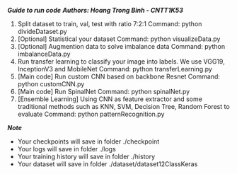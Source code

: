 ***Guide to run code***
***Authors: Hoang Trong Binh - CNTT1K53***

1. Split dataset to train, val, test with ratio 7:2:1
Command: python divideDataset.py
2. [Optional] Statistical your dataset
Command: python visualizeData.py
3. [Optional] Augmention data to solve imbalance data
Command: python imbalanceData.py
4. Run transfer learning to classify your image into labels. We use VGG19, InceptionV3 and MobileNet
Command: python transferLearning.py
5. [Main code] Run custom CNN based on backbone Resnet
Command: python customCNN.py
6. [Main code] Run SpinalNet
Command: python spinalNet.py
7. [Ensemble Learning] Using CNN as feature extractor and some traditional methods such as KNN, SVM, 
Decision Tree, Random Forest to evaluate
Command: python patternRecognition.py

***Note***
- Your checkpoints will save in folder ./checkpoint
- Your logs will save in folder ./logs
- Your training history  will save in folder ./history
- Your dataset will save in folder ./dataset/dataset12ClassKeras
